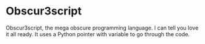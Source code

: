 Obscur3script
==============

Obscur3script, the mega obscure programming language. I can tell you love it all ready. It uses a Python pointer with variable to go through the code.
